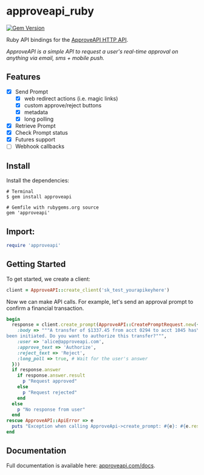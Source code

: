 # approveapi_ruby

[![Gem Version](https://badge.fury.io/rb/approveapi.svg)](https://badge.fury.io/rb/approveapi)

Ruby API bindings for the [ApproveAPI HTTP API](https://approveapi.com).

*ApproveAPI is a simple API to request a user's real-time approval on anything via email, sms + mobile push.*

## Features
- [x] Send Prompt
  - [x] web redirect actions (i.e. magic links)
  - [x] custom approve/reject buttons
  - [x] metadata
  - [x] long polling
- [x] Retrieve Prompt
- [x] Check Prompt status 
- [x] Futures support
- [ ] Webhook callbacks

## Install

Install the dependencies:

```shell
# Terminal
$ gem install approveapi

# Gemfile with rubygems.org source
gem 'approveapi'
```

## Import:
```ruby
require 'approveapi'
```

## Getting Started

To get started, we create a client:

```ruby
client = ApproveAPI::create_client('sk_test_yourapikeyhere')
```

Now we can make API calls. For example, let's send an approval prompt to confirm a financial transaction.

```ruby
begin
  response = client.create_prompt(ApproveAPI::CreatePromptRequest.new({
    :body => """A transfer of $1337.45 from acct 0294 to acct 1045 has\
been initiated. Do you want to authorize this transfer?""",
    :user => 'alice@approveapi.com',
    :approve_text => 'Authorize',
    :reject_text => 'Reject',
    :long_poll => true, # Wait for the user's answer
  }))
  if response.answer
    if response.answer.result
      p "Request approved"
    else
      p "Request rejected"
    end
  else
    p "No response from user"
  end
rescue ApproveAPI::ApiError => e
  puts "Exception when calling ApproveApi->create_prompt: #{e}: #{e.response_body}"
end
```

## Documentation

Full documentation is available here: [approveapi.com/docs](https://www.approveapi.com/docs/?ruby).

